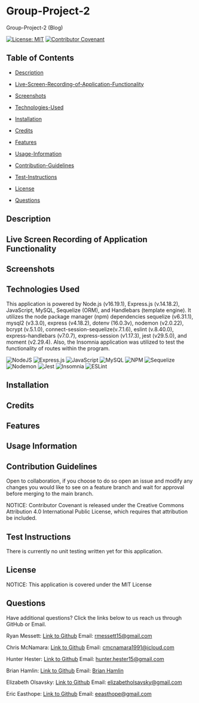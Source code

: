 # Group-Project-2

Group-Project-2 (Blog)

[![License: MIT](https://img.shields.io/badge/License-MIT-yellow.svg)](https://opensource.org/licenses/MIT) [![Contributor Covenant](https://img.shields.io/badge/Contributor%20Covenant-2.1-4baaaa.svg)](code_of_conduct.md)

## Table of Contents

- [Description](#description)

- [Live-Screen-Recording-of-Application-Functionality](#live-screen-recording-of-application-functionality)

- [Screenshots](#screenshots)

- [Technologies-Used](#technologies-used)

- [Installation](#installation)

- [Credits](#credits)

- [Features](#features)

- [Usage-Information](#usage-information)

- [Contribution-Guidelines](#contribution-guidelines)

- [Test-Instructions](#test-instructions)

- [License](#license)

- [Questions](#questions)

## Description

## Live Screen Recording of Application Functionality

## Screenshots

## Technologies Used

This application is powered by Node.js (v16.19.1), Express.js (v.14.18.2), JavaScript, MySQL, Sequelize (ORM), and Handlebars (template engine). It utilizes the node package manager (npm) dependencies sequelize (v6.31.1), mysql2 (v3.3.0), express (v4.18.2), dotenv (16.0.3v), nodemon (v2.0.22), bcrypt (v.5.1.0), connect-session-sequelize(v.7.1.6), eslint (v.8.40.0), express-handlebars (v7.0.7), express-session (v1.17.3), jest (v29.5.0), and moment (v2.29.4). Also, the Insomnia application was utilized to test the functionality of routes within the program.

![NodeJS](https://img.shields.io/badge/node.js-6DA55F?style=for-the-badge&logo=node.js&logoColor=white)
![Express.js](https://img.shields.io/badge/express.js-%23404d59.svg?style=for-the-badge&logo=express&logoColor=%2361DAFB)
![JavaScript](https://img.shields.io/badge/javascript-%23323330.svg?style=for-the-badge&logo=javascript&logoColor=%23F7DF1E)
![MySQL](https://img.shields.io/badge/mysql-%2300f.svg?style=for-the-badge&logo=mysql&logoColor=white)
![NPM](https://img.shields.io/badge/NPM-%23CB3837.svg?style=for-the-badge&logo=npm&logoColor=white)
![Sequelize](https://img.shields.io/badge/Sequelize-52B0E7?style=for-the-badge&logo=Sequelize&logoColor=white)
![Nodemon](https://img.shields.io/badge/NODEMON-%23323330.svg?style=for-the-badge&logo=nodemon&logoColor=%BBDEAD)
![Jest](https://img.shields.io/badge/-jest-%23C21325?style=for-the-badge&logo=jest&logoColor=white)
![Insomnia](https://img.shields.io/badge/Insomnia-black?style=for-the-badge&logo=insomnia&logoColor=5849BE)
![ESLint](https://img.shields.io/badge/ESLint-4B3263?style=for-the-badge&logo=eslint&logoColor=white)

## Installation

## Credits

## Features

## Usage Information

## Contribution Guidelines

Open to collaboration, if you choose to do so open an issue and modify any changes you would like to see on a feature branch and wait for approval before merging to the main branch.

NOTICE: Contributor Covenant is released under the Creative Commons Attribution 4.0 International Public License, which requires that attribution be included.

## Test Instructions

There is currently no unit testing written yet for this application.

## License

NOTICE: This application is covered under the MIT License

## Questions

Have additional questions? Click the links below to us reach us through GitHub or Email.

Ryan Messett: [Link to Github](https://github.com/rmessett15) Email: <a href="mailto:rmessett15@gmail.com">rmessett15@gmail.com</a>

Chris McNamara: [Link to Github](https://github.com/cmcnamara15) Email: <a href="mailto:cmcnamara1991@icloud.com">cmcnamara1991@icloud.com</a>

Hunter Hester: [Link to Github](https://github.com/HunterHester) Email: <a href="mailto:hunter.hester15@gmail.com">hunter.hester15@gmail.com</a>

Brian Hamlin: [Link to Github](https://github.com/MisterBham) Email: <a href="mailto:misterbham.dev@gmail.com">Brian Hamlin</a>

Elizabeth Olsavsky: [Link to Github](https://github.com/elizabetholsavsky) Email: <a href="mailto:elizabetholsavsky@gmail.com">elizabetholsavsky@gmail.com</a>

Eric Easthope: [Link to Github](https://github.com/eeast) Email: <a href="mailto:eeasthope@gmail.com">eeasthope@gmail.com</a>
